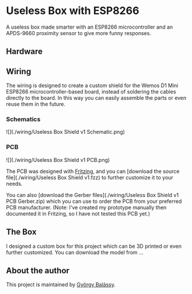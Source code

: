 # Useless Box with ESP8266

A useless box made smarter with an ESP8266 microcontroller and an APDS-9660 proximity sensor to give more funny responses.

## Hardware

## Wiring

The wiring is designed to create a custom shield for the Wemos D1 Mini ESP8266 microcontroller-based board, instead of soldering the cables directly to the board. In this way you can easily assemble the parts or even reuse them in the future.

### Schematics

![](./wiring/Useless Box Shield v1 Schematic.png)

### PCB

![](./wiring/Useless Box Shield v1 PCB.png)

The PCB was designed with [Fritzing](https://fritzing.org), and you can [download the source file](./wiring/Useless Box Shield v1.fzz) to further customize it to your needs.

You can also [download the Gerber files](./wiring/Useless Box Shield v1 PCB Gerber.zip) which you can use to order the PCB from your preferred PCB manufacturer. (Note: I've created my prototype manually then documented it in Fritzing, so I have not tested this PCB yet.)


## The Box

I designed a custom box for this project which can be 3D printed or even further customized. You can download the model from ...

## About the author

This project is maintained by [György Balássy](https://linkedin.com/in/balassy).
